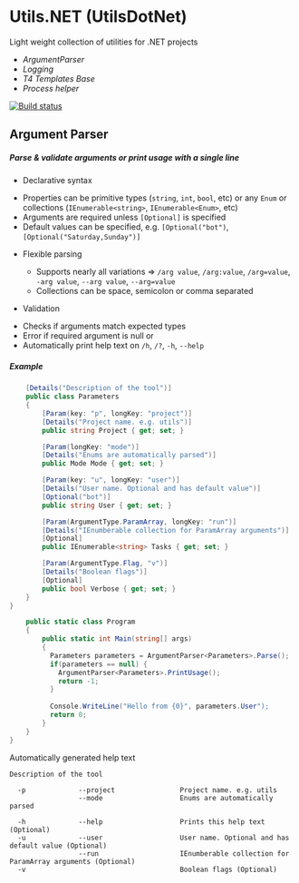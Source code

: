 # Utils.NET (UtilsDotNet)

Light weight collection of utilities for .NET projects

* _ArgumentParser_
* _Logging_
* _T4 Templates Base_
* _Process helper_


[![Build status](https://ci.appveyor.com/api/projects/status/d6tdpjcbwcrgd68f?svg=true)](https://ci.appveyor.com/project/nayanshah/utilsdotnet)

## Argument Parser

##### Parse & validate arguments or print usage with a single line

* Declarative syntax
 - Properties can be primitive types (``string``, ``int``, ``bool``, etc) or any ``Enum`` or collections (``IEnumerable<string>``, ``IEnumerable<Enum>``, etc) 
 - Arguments are required unless ``[Optional]`` is specified
 - Default values can be specified, e.g. ``[Optional("bot")``, ``[Optional("Saturday,Sunday")]``

* Flexible parsing
  - Supports nearly all variations =>  ``/arg value``, ``/arg:value``, ``/arg=value``, ``-arg value``, ``--arg value``, ``--arg=value``
  - Collections can be space, semicolon or comma separated

* Validation
 - Checks if arguments match expected types
 - Error if required argument is null or 
 - Automatically print help text on ``/h``, ``/?``, ``-h``, ``--help``


##### Example

```csharp
    [Details("Description of the tool")]
    public class Parameters
    {
        [Param(key: "p", longKey: "project")]
        [Details("Project name. e.g. utils")]
        public string Project { get; set; }

        [Param(longKey: "mode")]
        [Details("Enums are automatically parsed")]
        public Mode Mode { get; set; }

        [Param(key: "u", longKey: "user")]
        [Details("User name. Optional and has default value")]
        [Optional("bot")]
        public string User { get; set; }

        [Param(ArgumentType.ParamArray, longKey: "run")]
        [Details("IEnumberable collection for ParamArray arguments")]
        [Optional]
        public IEnumerable<string> Tasks { get; set; }

        [Param(ArgumentType.Flag, "v")]
        [Details("Boolean flags")]
        [Optional]
        public bool Verbose { get; set; }
    }
}
```

```csharp
    public static class Program
    {
        public static int Main(string[] args)
        {
          Parameters parameters = ArgumentParser<Parameters>.Parse();
          if(parameters == null) {
            ArgumentParser<Parameters>.PrintUsage();
            return -1;
          }
          
          Console.WriteLine("Hello from {0}", parameters.User");
          return 0;
        }
    }
}
```

Automatically generated help text

```
Description of the tool

  -p             --project                Project name. e.g. utils
                 --mode                   Enums are automatically parsed

  -h             --help                   Prints this help text (Optional)
  -u             --user                   User name. Optional and has default value (Optional)
                 --run                    IEnumberable collection for ParamArray arguments (Optional)
  -v                                      Boolean flags (Optional)
```


